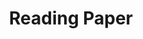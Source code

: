 ---
# Featured tags need to have either the `list` or `grid` layout (PRO only).
# 여기서는 list 레이아웃을 사용한다고 지정되어 있음
# 이 설정은 해당 태그 페이지에서 list 형태로 포스트들이 나열된 페이지가 생성되도록 함
# slug: example은 example 태그에 해당하는 페이지가 /example/라는 URL 경로로 생성될 것임을 의미

layout: list

# The title of the tag's page.
title: Reading Paper

# The name of the tag, used in a post's front matter (e.g. tags: [<slug>]).
slug: reading

# (Optional) Write a short (~150 characters) description of this featured tag.
description: >
  This is a featured category, which have their own page.
  Check out `_featured_tags/example.md` to learn how to create your own.

# (Optional) You can disable grouping posts by date.
# no_groups: true

# Exclude this example category from the sitemap.
# DON'T USE THIS SETTING IN YOUR CATEGORIES!
sitemap: false
---
